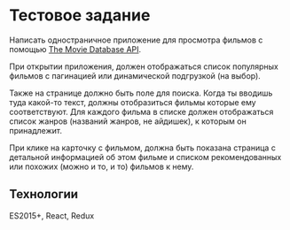 # Тестовое задание

Написать одностраничное приложение для просмотра фильмов с помощью [The Movie Database API](https://developers.themoviedb.org/3/).

При открытии приложения, должен отображаться список популярных фильмов с пагинацией или динамической подгрузкой (на выбор).

Также на странице должно быть поле для поиска. Когда ты вводишь туда какой-то текст, должны отобразиться фильмы которые ему соответствуют. Для каждого фильма в списке должен отображаться список жанров (названий жанров, не айдишек), к которым он принадлежит.

При клике на карточку с фильмом, должна быть показана страница с детальной информацией об этом фильме и списком рекомендованных или похожих (можно и то, и то) фильмов к нему.

## Технологии

ES2015+, React, Redux
